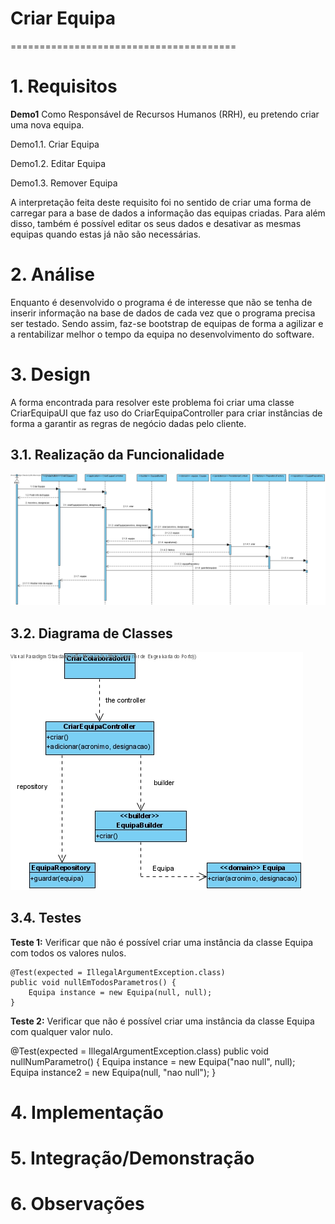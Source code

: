 # Criar Equipa
=======================================


# 1. Requisitos
**Demo1** 
Como Responsável de Recursos Humanos (RRH), eu pretendo criar uma nova equipa.

Demo1.1. Criar Equipa

Demo1.2. Editar Equipa

Demo1.3. Remover Equipa

A interpretação feita deste requisito foi no sentido de criar uma forma de carregar para a base de dados a informação das equipas criadas. Para além disso, também é possível editar os seus dados e desativar as mesmas equipas quando estas já não são necessárias.

# 2. Análise

Enquanto é desenvolvido o programa é de interesse que não se tenha de inserir informação na base de dados de cada vez que o programa precisa ser testado. Sendo assim, faz-se bootstrap de equipas de forma a agilizar e a rentabilizar melhor o tempo da equipa no desenvolvimento do software.

# 3. Design

A forma encontrada para resolver este problema foi criar uma classe CriarEquipaUI que faz uso do CriarEquipaController para criar instâncias de forma a garantir as regras de negócio dadas pelo cliente.

## 3.1. Realização da Funcionalidade

![CriarEquipa_SD](CriarEquipa_SD.jpg)

## 3.2. Diagrama de Classes

![CriarEquipa_CD](CriarEquipa_CD.jpg)

## 3.4. Testes
**Teste 1:** Verificar que não é possível criar uma instância da classe Equipa com todos os valores nulos.

	@Test(expected = IllegalArgumentException.class)
    public void nullEmTodosParametros() {
        Equipa instance = new Equipa(null, null);
    }

**Teste 2:** Verificar que não é possível criar uma instância da classe Equipa com qualquer valor nulo.

@Test(expected = IllegalArgumentException.class)
    public void nullNumParametro() {
        Equipa instance = new Equipa("nao null", null);
        Equipa instance2 = new Equipa(null, "nao null");
    }

# 4. Implementação


# 5. Integração/Demonstração

# 6. Observações



